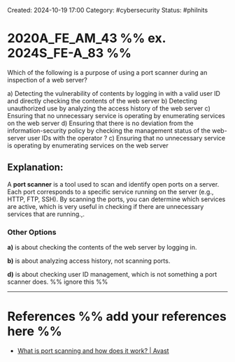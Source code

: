Created: 2024-10-19 17:00
Category: #cybersecurity
Status: #philnits



# 2020A_FE_AM_43 %% ex. 2024S_FE-A_83 %%

Which of the following is a purpose of using a port scanner during an inspection of a web server?

a) Detecting the vulnerability of contents by logging in with a valid user ID and directly checking the contents of the web server
b) Detecting unauthorized use by analyzing the access history of the web server
c) Ensuring that no unnecessary service is operating by enumerating services on the web server
d) Ensuring that there is no deviation from the information-security policy by checking the management status of the web-server user IDs with the operator
?
c) Ensuring that no unnecessary service is operating by enumerating services on the web server

## **Explanation:**

A **port scanner** is a tool used to scan and identify open ports on a server. Each port corresponds to a specific service running on the server (e.g., HTTP, FTP, SSH). By scanning the ports, you can determine which services are active, which is very useful in checking if there are unnecessary services that are running.,.
### Other Options

**a)** is about checking the contents of the web server by logging in.

**b)** is about analyzing access history, not scanning ports.

**d)** is about checking user ID management, which is not something a port scanner does.
%% ignore this %%
<!--SR:!2025-03-17,15,290-->
---









# References %% add your references here %%
- [What is port scanning and how does it work? | Avast](https://www.avast.com/en-ph/business/resources/what-is-port-scanning#pc)
